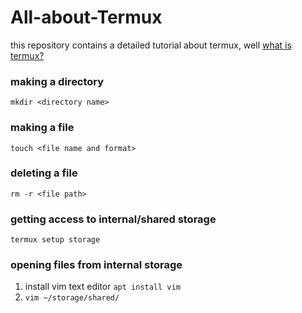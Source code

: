 # All-about-Termux
this repository contains a detailed tutorial about termux, well [what is termux?](https://en.m.wikipedia.org/wiki/Termux)

### making a directory
`mkdir <directory name>`

### making a file
`touch <file name and format>`

### deleting a file
`rm -r <file path>`

### getting access to internal/shared storage
`termux setup storage`

### opening files from internal storage
1. install vim text editor `apt install vim`
2. `vim ~/storage/shared/`
